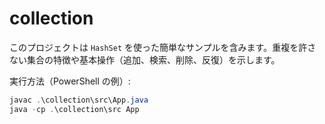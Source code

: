 # collection

このプロジェクトは `HashSet` を使った簡単なサンプルを含みます。重複を許さない集合の特徴や基本操作（追加、検索、削除、反復）を示します。

実行方法（PowerShell の例）:

```powershell
javac .\collection\src\App.java
java -cp .\collection\src App
```
